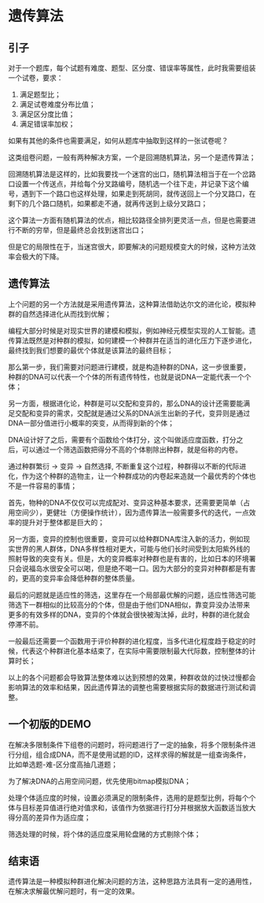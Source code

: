 # 遗传算法

## 引子

对于一个题库，每个试题有难度、题型、区分度、错误率等属性，此时我需要组装一个试卷，要求：
1. 满足题型比；
2. 满足试卷难度分布比值；
3. 满足区分度比值；
4. 满足错误率加权；

如果有其他的条件也需要满足，如何从题库中抽取到这样的一张试卷呢？

这类组卷问题，一般有两种解决方案，一个是回溯随机算法，另一个是遗传算法；

回溯随机算法是这样的，比如我要找一个迷宫的出口，随机算法相当于在一个岔路口设置一个传送点，并给每个分叉路编号，随机选一个往下走，并记录下这个编号，遇到下一个路口也这样处理，如果走到死胡同，就传送回上一个分叉路口，在剩下的几个路口随机，如果都走不通，就再传送到上级分叉路口；

这个算法一方面有随机算法的优点，相比较路径全排列更灵活一点，但是也需要进行不断的穷举，但是最终总会找到迷宫出口；

但是它的局限性在于，当迷宫很大，即要解决的问题规模变大的时候，这种方法效率会极大的下降。

## 遗传算法

上个问题的另一个方法就是采用遗传算法，这种算法借助达尔文的进化论，模拟种群的自然选择进化从而找到优解；

编程大部分时候是对现实世界的建模和模拟，例如神经元模型实现的人工智能。遗传算法既然是对种群的模拟，如何建模一个种群并在适当的进化压力下逐步进化，最终找到我们想要的最优个体就是该算法的最终目标；

那么第一步，我们需要对问题进行建模，就是构造种群的DNA，这一步很重要，种群的DNA可以代表一个个体的所有遗传特性，也就是说DNA一定能代表一个个体；

另一方面，根据进化论，种群是可以交配和变异的，那么DNA的设计还需要能满足交配和变异的需求，交配就是通过父系的DNA派生出新的子代，变异则是通过DNA一部分值进行小概率的突变，从而得到新的个体；

DNA设计好了之后，需要有个函数给个体打分，这个叫做适应度函数，打分之后，可以通过一个筛选函数把得分不高的个体剔除出种群，就是俗称的内卷。

通过种群繁衍 -> 变异 -> 自然选择, 不断重复这个过程，种群得以不断的代际进化，作为这个种群的造物主，让一个种群成功的内卷起来造就一个最优秀的个体也不是一件容易的事情；

首先，物种的DNA不仅仅可以完成配对、变异这种基本要求，还需要更简单（占用空间少），更健壮（方便操作统计），因为遗传算法一般需要多代的迭代，一点效率的提升对于整体都是巨大的；

另一方面，变异的控制也很重要，变异可以给种群DNA库注入新的活力，例如现实世界的黑人群体，DNA多样性相对更大，可能与他们长时间受到太阳紫外线的照射导致的突变有关。但是，大的变异概率对种群也是有害的，比如日本的环境署只会说福岛水很安全可以喝，但是绝不喝一口。因为大部分的变异对种群都是有害的，更高的变异率会降低种群的整体质量。

最后的问题就是适应性的筛选，这里存在一个局部最优解的问题，适应性筛选可能筛选下一群相似的比较高分的个体，但是由于他们DNA相似，靠变异没办法带来更多的有效多样的DNA，变异的个体就会很快被淘汰掉，此时，种群的进化就会停滞不前。

一般最后还需要一个函数用于评价种群的进化程度，当多代进化程度趋于稳定的时候，代表这个种群进化基本结束了，在实际中需要限制最大代际数，控制整体的计算时长；

以上的各个问题都会导致算法整体难以达到预想的效果，种群收敛的过快过慢都会影响算法的效率和结果，因此遗传算法的调整也需要根据实际的数据进行测试和调整。

## 一个初版的DEMO

在解决多限制条件下组卷的问题时，将问题进行了一定的抽象，将多个限制条件进行分组，组合成DNA，而不是使用试题的ID，这样求得的解就是一组查询条件，比如单选题-难-区分度高抽几道题；

为了解决DNA的占用空间问题，优先使用bitmap模拟DNA；

处理个体适应度的时候，设置必须满足的限制条件，选用的是题型比例，将每个个体与目标差异值进行绝对值求和，该值作为依据进行打分并根据放大函数适当放大得分高的差异作为适应度；

筛选处理的时候，将个体的适应度采用轮盘赌的方式剔除个体；

## 结束语

遗传算法是一种模拟种群进化解决问题的方法，这种思路方法具有一定的通用性，在解决求解最优解问题时，有一定的效果。